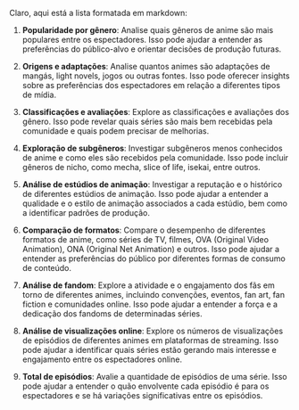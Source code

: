 Claro, aqui está a lista formatada em markdown:

1. **Popularidade por gênero**: Analise quais gêneros de anime são mais populares entre os espectadores. Isso pode ajudar a entender as preferências do público-alvo e orientar decisões de produção futuras.

2. **Origens e adaptações**: Analise quantos animes são adaptações de mangás, light novels, jogos ou outras fontes. Isso pode oferecer insights sobre as preferências dos espectadores em relação a diferentes tipos de mídia.

3. **Classificações e avaliações**: Explore as classificações e avaliações dos gênero. Isso pode revelar quais séries são mais bem recebidas pela comunidade e quais podem precisar de melhorias.

4. **Exploração de subgêneros**: Investigar subgêneros menos conhecidos de anime e como eles são recebidos pela comunidade. Isso pode incluir gêneros de nicho, como mecha, slice of life, isekai, entre outros.

5. **Análise de estúdios de animação**: Investigar a reputação e o histórico de diferentes estúdios de animação. Isso pode ajudar a entender a qualidade e o estilo de animação associados a cada estúdio, bem como a identificar padrões de produção.

6. **Comparação de formatos**: Compare o desempenho de diferentes formatos de anime, como séries de TV, filmes, OVA (Original Video Animation), ONA (Original Net Animation) e outros. Isso pode ajudar a entender as preferências do público por diferentes formas de consumo de conteúdo.

7. **Análise de fandom**: Explore a atividade e o engajamento dos fãs em torno de diferentes animes, incluindo convenções, eventos, fan art, fan fiction e comunidades online. Isso pode ajudar a entender a força e a dedicação dos fandoms de determinadas séries.

8. **Análise de visualizações online**: Explore os números de visualizações de episódios de diferentes animes em plataformas de streaming. Isso pode ajudar a identificar quais séries estão gerando mais interesse e engajamento entre os espectadores online.

9. **Total de episódios**: Avalie a quantidade de episódios de uma série. Isso pode ajudar a entender o quão envolvente cada episódio é para os espectadores e se há variações significativas entre os episódios.
